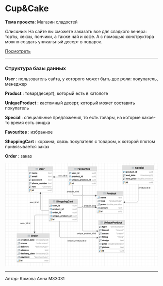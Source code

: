 # Cup&Cake

**Тема проекта:** Магазин сладостей

*Описание:* На сайте вы сможете заказать все для сладкого вечера: торты, кексы, пончики, а также чай и кофе. А с помощью конструктора можно создать уникальный десерт в подарок.

[Посмотреть](https://cup-and-cake.onrender.com)

---
### Структура базы данных

**User** : пользователь сайта, у которого может быть две роли: покупатель, менеджер

**Product** : товар(десерт), который есть в катологе

**UniqueProduct** : кастомный десерт, который может составить покупатель

**Special** : специальные предложения, то есть товары, на которые какое-то время есть скидка

**Favourites** : избранное

**ShoppingCart** : корзина, связь покупателя с товаром, к которой ппотом привязывается заказ

**Order** : заказ

![schema.png](schema.png)

---
*Автор:* Комова Анна М33031
